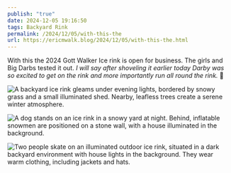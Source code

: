 ```yaml
---
publish: "true"
date: 2024-12-05 19:16:50
tags: Backyard Rink
permalink: /2024/12/05/with-this-the
url: https://ericmwalk.blog/2024/12/05/with-this-the.html
---
```


With this the 2024 Gott Walker Ice rink is open for business. The girls and Big Darbs tested it out. *I will say after shoveling it earlier today Darby was so excited to get on the rink and more importantly run all round the rink.* 🏒

![A backyard ice rink gleams under evening lights, bordered by snowy grass and a small illuminated shed. Nearby, leafless trees create a serene winter atmosphere.](https://ericmwalk.blog/uploads/2024/img-1128.jpeg)

![A dog stands on an ice rink in a snowy yard at night. Behind, inflatable snowmen are positioned on a stone wall, with a house illuminated in the background.](https://ericmwalk.blog/uploads/2024/img-1134.jpeg)

![Two people skate on an illuminated outdoor ice rink, situated in a dark backyard environment with house lights in the background. They wear warm clothing, including jackets and hats.](https://ericmwalk.blog/uploads/2024/img-1139.jpeg)
